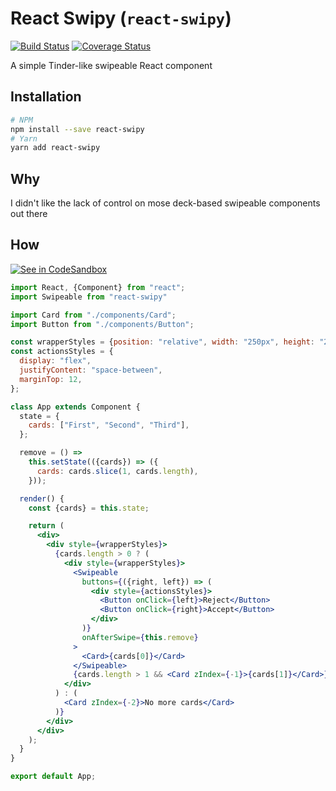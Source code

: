 # React Swipy (`react-swipy`)
[![Build Status](https://travis-ci.org/goncy/react-swipy.svg?branch=master)](https://travis-ci.org/goncy/react-swipy)
[![Coverage Status](https://coveralls.io/repos/github/goncy/react-swipy/badge.svg?branch=master)](https://coveralls.io/github/goncy/react-swipy?branch=master)

A simple Tinder-like swipeable React component

## Installation
```sh
# NPM
npm install --save react-swipy
# Yarn
yarn add react-swipy
```

## Why
I didn't like the lack of control on mose deck-based swipeable components out there

## How
[![See in CodeSandbox](https://codesandbox.io/static/img/play-codesandbox.svg)](https://codesandbox.io/s/5x53pnrn3x)
```jsx
import React, {Component} from "react";
import Swipeable from "react-swipy"

import Card from "./components/Card";
import Button from "./components/Button";

const wrapperStyles = {position: "relative", width: "250px", height: "250px"};
const actionsStyles = {
  display: "flex",
  justifyContent: "space-between",
  marginTop: 12,
};

class App extends Component {
  state = {
    cards: ["First", "Second", "Third"],
  };

  remove = () =>
    this.setState(({cards}) => ({
      cards: cards.slice(1, cards.length),
    }));

  render() {
    const {cards} = this.state;

    return (
      <div>
        <div style={wrapperStyles}>
          {cards.length > 0 ? (
            <div style={wrapperStyles}>
              <Swipeable
                buttons={({right, left}) => (
                  <div style={actionsStyles}>
                    <Button onClick={left}>Reject</Button>
                    <Button onClick={right}>Accept</Button>
                  </div>
                )}
                onAfterSwipe={this.remove}
              >
                <Card>{cards[0]}</Card>
              </Swipeable>
              {cards.length > 1 && <Card zIndex={-1}>{cards[1]}</Card>}
            </div>
          ) : (
            <Card zIndex={-2}>No more cards</Card>
          )}
        </div>
      </div>
    );
  }
}

export default App;
```
